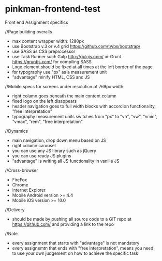 # pinkman-frontend-test


Front end Assignment specifics

//Page building overalls
- max content wrapper width: 1280px
- use Bootstrap v.3 or v.4 grid https://github.com/twbs/bootstrap/
- use SASS as CSS preprocessor
- use Task Runner such Gulp http://gulpjs.com/ or Grunt https://gruntjs.com/ for compiling SASS
- Logo element should be fixed at all times at the left border of the page
- for typography use "px" as a measurement unit
- "advantage" minify HTML, CSS and JS

//Mobile specs for screens under resolution of 768px width
- right column goes beneath the main content column
- fixed logo on the left disappears
- header navigation goes to full width blocks with accordion functionality, "free interpretation"
- typography measurement units switches from "px" to "vh", "vw", "vmin", "vmax", "rem", "free interpretation"

//Dynamics
- main navigation, drop down menu based on JS
- right column carousel
- you can use any JS library such as jQuery
- you can use ready JS plugins
- "advantage" is writing all JS functionality in vanilla JS

//Cross-browser
- FireFox
- Chrome
- Internet Explorer
- Mobile Android version >= 4.4
- Mobile iOS version >= 10.0

//Delivery
- should be made by pushing all source code to a GIT repo at https://github.com/ and providing a link to the repo

//Note
- every assignment that starts with "advantage" is not mandatory
- every assignemtn that ends with "free interpretation", means you need to use your own judgement on how to achieve the specific task
